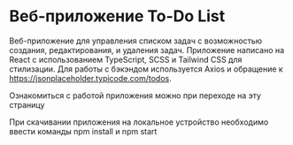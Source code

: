 # Веб-приложение To-Do List
 Веб-приложение для управления списком задач с возможностью создания, редактирования, и удаления задач. Приложение написано на React с использованием TypeScript, SCSS и Tailwind CSS для стилизации. Для работы с бэкэндом используется Axios и обращение к https://jsonplaceholder.typicode.com/todos.

 Ознакомиться с работой приложения можно при переходе на эту страницу

 При скачивании приложения на локальное устройство необходимо ввести команды npm install и npm start
 